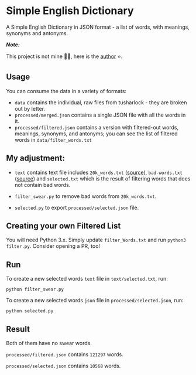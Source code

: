 # Simple English Dictionary
A Simple English Dictionary in JSON format - a list of words, with meanings, synonyms and antonyms.

**_Note:_**

This project is not mine 🙅‍♂️, here is the [author](https://github.com/nightblade9/simple-english-dictionary) ⭐.

## Usage

You can consume the data in a variety of formats:

- `data` contains the individual, raw files from tusharlock - they are broken out by letter.
- `processed/merged.json` contains a single JSON file with all the words in it.
- `processed/filtered.json` contains a version with filtered-out words, meanings, synonyms, and antonyms; you can see the list of filtered words in `data/filter_words.txt`

## My adjustment:

- `text` contains text file includes `20k_words.txt` ([source](https://github.com/first20hours/google-10000-english/blob/master/20k.txt)), `bad-words.txt` ([source](https://www.cs.cmu.edu/~biglou/resources/bad-words.txt)) and `selected.txt` which is the result of filtering words that does not contain bad words.

- `filter_swear.py` to remove bad words from `20k_words.txt`.

- `selected.py` to export `processed/selected.json` file.

## Creating your own Filtered List

You will need Python 3.x. Simply update `filter_Words.txt` and run `python3 filter.py`. Consider opening a PR, too!

## Run

To create a new selected words `text` file in `text/selected.txt`, run:

```
python filter_swear.py
```

To create a new selected words `json` file in `processed/selected.json`, run:

```
python selected.py
```

## Result

Both of them have no swear words.

`processed/filtered.json` contains `121297` words.

`processed/selected.json` contains `10568` words.
